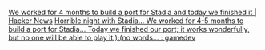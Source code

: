 
[We worked for 4 months to build a port for Stadia and today we finished it | Hacker News](https://news.ycombinator.com/item?id=33033416)
[Horrible night with Stadia... We worked for 4-5 months to build a port for Stadia... Today we finished our port; it works wonderfully, but no one will be able to play it:):(no words... : gamedev](https://old.reddit.com/r/gamedev/comments/xrkpmf/horrible_night_with_stadia_we_worked_for_45/)
